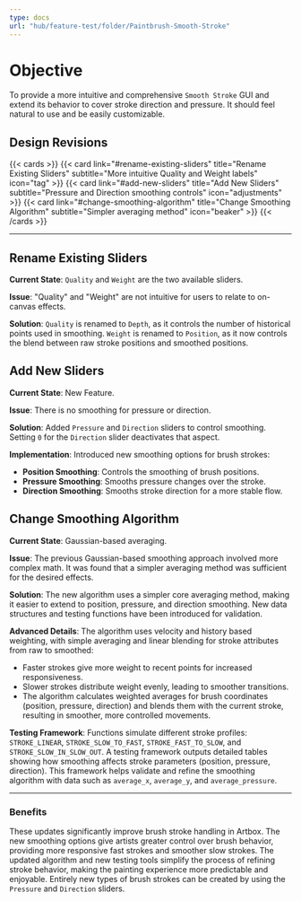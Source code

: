 ```yaml
---
type: docs
url: "hub/feature-test/folder/Paintbrush-Smooth-Stroke"
---
```


# Objective

To provide a more intuitive and comprehensive `Smooth Stroke` GUI and extend its behavior to cover stroke direction and pressure. It should feel natural to use and be easily customizable.

## Design Revisions

{{< cards >}}
  {{< card link="#rename-existing-sliders" title="Rename Existing Sliders" subtitle="More intuitive Quality and Weight labels" icon="tag" >}}
  {{< card link="#add-new-sliders" title="Add New Sliders" subtitle="Pressure and Direction smoothing controls" icon="adjustments" >}}
  {{< card link="#change-smoothing-algorithm" title="Change Smoothing Algorithm" subtitle="Simpler averaging method" icon="beaker" >}}
{{< /cards >}}

---

<div class="feature-section" id="rename-existing-sliders">

## Rename Existing Sliders

**Current State**: `Quality` and `Weight` are the two available sliders.

**Issue**: "Quality" and "Weight" are not intuitive for users to relate to on-canvas effects.

**Solution**: `Quality` is renamed to `Depth`, as it controls the number of historical points used in smoothing. `Weight` is renamed to `Position`, as it now controls the blend between raw stroke positions and smoothed positions.

</div>

<div class="feature-section" id="add-new-sliders">

## Add New Sliders

**Current State**: New Feature.

**Issue**: There is no smoothing for pressure or direction.

**Solution**: Added `Pressure` and `Direction` sliders to control smoothing. Setting `0` for the `Direction` slider deactivates that aspect.

**Implementation**: Introduced new smoothing options for brush strokes:
- **Position Smoothing**: Controls the smoothing of brush positions.
- **Pressure Smoothing**: Smooths pressure changes over the stroke.
- **Direction Smoothing**: Smooths stroke direction for a more stable flow.

</div>

<div class="feature-section" id="change-smoothing-algorithm">

## Change Smoothing Algorithm

**Current State**: Gaussian-based averaging.

**Issue**: The previous Gaussian-based smoothing approach involved more complex math. It was found that a simpler averaging method was sufficient for the desired effects.

**Solution**: The new algorithm uses a simpler core averaging method, making it easier to extend to position, pressure, and direction smoothing. New data structures and testing functions have been introduced for validation.

**Advanced Details**: The algorithm uses velocity and history based weighting, with simple averaging and linear blending for stroke attributes from raw to smoothed:
- Faster strokes give more weight to recent points for increased responsiveness.
- Slower strokes distribute weight evenly, leading to smoother transitions.
- The algorithm calculates weighted averages for brush coordinates (position, pressure, direction) and blends them with the current stroke, resulting in smoother, more controlled movements.

**Testing Framework**: Functions simulate different stroke profiles: `STROKE_LINEAR`, `STROKE_SLOW_TO_FAST`, `STROKE_FAST_TO_SLOW`, and `STROKE_SLOW_IN_SLOW_OUT`. A testing framework outputs detailed tables showing how smoothing affects stroke parameters (position, pressure, direction). This framework helps validate and refine the smoothing algorithm with data such as `average_x`, `average_y`, and `average_pressure`.

</div>

---

### **Benefits**

These updates significantly improve brush stroke handling in Artbox. The new smoothing options give artists greater control over brush behavior, providing more responsive fast strokes and smoother slow strokes. The updated algorithm and new testing tools simplify the process of refining stroke behavior, making the painting experience more predictable and enjoyable. Entirely new types of brush strokes can be created by using the `Pressure` and `Direction` sliders.

